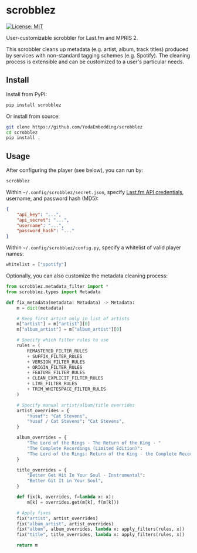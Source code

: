 # scrobblez

[![License: MIT](https://img.shields.io/badge/License-MIT-yellow.svg)](https://opensource.org/licenses/MIT)

User-customizable scrobbler for Last.fm and MPRIS 2.

This scrobbler cleans up metadata (e.g. artist, album, track titles) produced
by services with non-standard tagging schemes (e.g. Spotify). The cleaning
process is extensible and can be customized to a user's particular needs.

## Install

Install from PyPI:

```bash
pip install scrobblez
```

Or install from source:

```bash
git clone https://github.com/YodaEmbedding/scrobblez
cd scrobblez
pip install .
```

## Usage

After configuring the player (see below), you can run by:

```bash
scrobblez
```

Within `~/.config/scrobblez/secret.json`, specify [Last.fm API
credentials](https://www.last.fm/api/account/create), username, and password
hash (MD5):

```json
{
    "api_key": "...",
    "api_secret": "...",
    "username": "...",
    "password_hash": "..."
}
```

Within `~/.config/scrobblez/config.py`, specify a whitelist of valid player names:

```python
whitelist = ["spotify"]
```

Optionally, you can also customize the metadata cleaning process:

```python
from scrobblez.metadata_filter import *
from scrobblez.types import Metadata

def fix_metadata(metadata: Metadata) -> Metadata:
    m = dict(metadata)

    # Keep first artist only in list of artists
    m["artist"] = m["artist"][0]
    m["album_artist"] = m["album_artist"][0]

    # Specify which filter rules to use
    rules = (
        REMASTERED_FILTER_RULES
        + SUFFIX_FILTER_RULES
        + VERSION_FILTER_RULES
        + ORIGIN_FILTER_RULES
        + FEATURE_FILTER_RULES
        + CLEAN_EXPLICIT_FILTER_RULES
        + LIVE_FILTER_RULES
        + TRIM_WHITESPACE_FILTER_RULES
    )

    # Specify manual artist/album/title overrides
    artist_overrides = {
        "Yusuf": "Cat Stevens",
        "Yusuf / Cat Stevens": "Cat Stevens",
    }

    album_overrides = {
        "The Lord of the Rings - The Return of the King - "
        "The Complete Recordings (Limited Edition)":
        "The Lord of the Rings: Return of the King - the Complete Recordings",
    }

    title_overrides = {
        "Better Get Hit In Your Soul - Instrumental":
        "Better Git It in Your Soul",
    }

    def fix(k, overrides, f=lambda x: x):
        m[k] = overrides.get(m[k], f(m[k]))

    # Apply fixes
    fix("artist", artist_overrides)
    fix("album_artist", artist_overrides)
    fix("album", album_overrides, lambda x: apply_filters(rules, x))
    fix("title", title_overrides, lambda x: apply_filters(rules, x))

    return m
```
